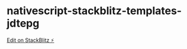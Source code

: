 # nativescript-stackblitz-templates-jdtepg

[Edit on StackBlitz ⚡️](https://stackblitz.com/edit/nativescript-stackblitz-templates-jdtepg)